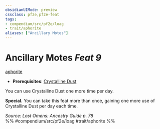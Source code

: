 ```yaml
---
obsidianUIMode: preview
cssclass: pf2e,pf2e-feat
tags:
- compendium/src/pf2e/loag
- trait/aphorite
aliases: ["Ancillary Motes"]
---
```

# Ancillary Motes  *Feat 9*  
[aphorite](../../Rules/traits/aphorite-loag.md)  

- **Prerequisites**: [Crystalline Dust](crystalline-dust-loag.md)

You can use Crystalline Dust one more time per day.

**Special.** You can take this feat more than once, gaining one more use of Crystalline Dust per day each time.

*Source: Lost Omens: Ancestry Guide p. 78*  
%% #compendium/src/pf2e/loag #trait/aphorite %%